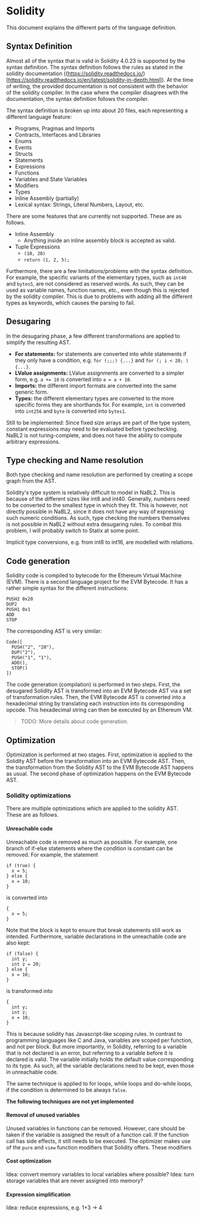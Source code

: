 # Solidity
This document explains the different parts of the language definition.

## Syntax Definition
Almost all of the syntax that is valid in Solidity 4.0.23 is supported by the syntax definition. The syntax definition follows the rules as stated in the solidity documentation ((https://solidity.readthedocs.io/)[https://solidity.readthedocs.io/en/latest/solidity-in-depth.html]). At the time of writing, the provided documentation is not consistent with the behavior of the solidity compiler. In the case where the compiler disagrees with the documentation, the syntax definition follows the compiler.

The syntax definition is broken up into about 20 files, each representing a different language feature:
* Programs, Pragmas and Imports
* Contracts, Interfaces and Libraries
* Enums
* Events
* Structs
* Statements
* Expressions
* Functions
* Variables and State Variables
* Modifiers
* Types
* Inline Assembly (partially)
* Lexical syntax: Strings, Literal Numbers, Layout, etc.

There are some features that are currently not supported. These are as follows.
* Inline Assembly
  * Anything inside an inline assembly block is accepted as valid.
* Tuple Expressions
  * `(10, 20)`
  * `return (1, 2, 5);`

Furthermore, there are a few limitations/problems with the syntax definition. For example, the specific variants of the elementary types, such as `int40` and `bytes5`, are not considered as reserved words. As such, they can be used as variable names, function names, etc., even though this is rejected by the solidity compiler. This is due to problems with adding all the different types as keywords, which causes the parsing to fail.

## Desugaring
In the desugaring phase, a few different transformations are applied to simplify the resulting AST.

- **For statements:** for statements are converted into while statements if they only have a condition, e.g. `for (;;;) {...}` and `for (; i < 20; ) {...}`.
- **LValue assignments:** LValue assignments are converted to a simpler form, e.g. `a += 10` is converted into `a = a + 10`.
- **Imports:** the different import formats are converted into the same generic form.
- **Types:** the different elementary types are converted to the more specific forms they are shorthands for. For example, `int` is converted into `int256` and `byte` is converted into `bytes1`.

Still to be implemented:
Since fixed size arrays are part of the type system, constant expressions may need to be evaluated before typechecking. NaBL2 is not turing-complete, and does not have the ability to compute arbitrary expressions.

## Type checking and Name resolution
Both type checking and name resolution are performed by creating a scope graph from the AST.

Solidity's type system is relatively difficult to model in NaBL2. This is because of the different sizes like int8 and int40. Generally, numbers need to be converted to the smallest type in which they fit. This is however, not directly possible in NaBL2, since it does not have any way of expressing such numeric conditions. As such, type checking the numbers themselves is not possible in NaBL2 without extra desugaring rules. To combat this problem, I will probably switch to Statix at some point.

Implicit type conversions, e.g. from int8 to int16, are modelled with relations.

## Code generation
Solidity code is compiled to bytecode for the Ethereum Virtual Machine (EVM). There is a second language project for the EVM Bytecode. It has a rather simple syntax for the different instructions:

```
PUSH2 0x20
DUP2
PUSH1 0x1
ADD
STOP
```

The corresponding AST is very similar:

```
Code([
  PUSH("2", "20"),
  DUP("2"),
  PUSH("1", "1"),
  ADD(),
  STOP()
])
```

The code generation (compilation) is performed in two steps. First, the desugared Solidity AST is transformed into an EVM Bytecode AST via a set of transformation rules. Then, the EVM Bytecode AST is converted into a hexadecimal string by translating each instruction into its corresponding opcode. This hexadecimal string can then be executed by an Ethereum VM.

> TODO: More details about code generation.

## Optimization
Optimization is performed at two stages. First, optimization is applied to the Solidity AST before the transformation into an EVM Bytecode AST. Then, the transformation from the Solidity AST to the EVM Bytecode AST happens as usual. The second phase of optimization happens on the EVM Bytecode AST.

### Solidity optimizations
There are multiple optimizations which are applied to the solidity AST. These are as follows.

#### Unreachable code
Unreachable code is removed as much as possible. For example, one branch of if-else statements where the condition is constant can be removed. For example, the statement
```
if (true) {
  x = 5;
} else {
  x = 10;
}
```
is converted into
```
{
  x = 5;
}
```

Note that the block is kept to ensure that break statements still work as intended. Furthermore, variable declarations in the unreachable code are also kept:
```
if (false) {
  int y;
  int z = 20;
} else {
  x = 10;
}
```
is transformed into
```
{
  int y;
  int z;
  x = 10;
}
```
This is because solidity has Javascript-like scoping rules. In contrast to programming languages like C and Java, variables are scoped per function, and not per block. But more importantly, in Solidity, referring to a variable that is not declared is an error, but referring to a variable before it is declared is valid. The variable initially holds the default value corresponding to its type. As such, all the variable declarations need to be kept, even those in unreachable code.

The same technique is applied to for loops, while loops and do-while loops, if the condition is determined to be always `false`.

**The following techniques are not yet implemented**
#### Removal of unused variables
Unused variables in functions can be removed. However, care should be taken if the variable is assigned the result of a function call. If the function call has side effects, it still needs to be executed. The optimizer makes use of the `pure` and `view` function modifiers that Solidity offers. These modifiers 

#### Cost optimization
Idea: convert memory variables to local variables where possible?
Idea: turn storage variables that are never assigned into memory?

#### Expression simplification
Idea: reduce expressions, e.g. 1+3 -> 4